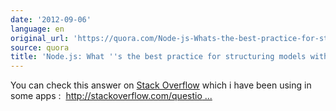 ```yaml
---
date: '2012-09-06'
language: en
original_url: 'https://quora.com/Node-js-Whats-the-best-practice-for-structuring-models-with-mongoose/answer/Clément-Renaud'
source: quora
title: 'Node.js: What ''s the best practice for structuring models with mongoose?'
---
```


You can check this answer on [Stack
Overflow](http://quora.com/topic/Stack-Overflow-4) which i have been
using in some apps : 
[http://stackoverflow.com/questio ...](http://stackoverflow.com/questions/9230932/file-structure-of-mongoose-nodejs-project?answertab=votes#tab-top)
